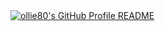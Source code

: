 <a href="https://github.com/ollie80/ollie80">
  <picture>
    <source media="(prefers-color-scheme: dark)" srcset="https://raw.githubusercontent.com/ollie80/ollie80/main/dark_mode.svg">
    <img alt="ollie80's GitHub Profile README" srcset="https://raw.githubusercontent.com/ollie80/ollie80/main/light_mode.svg">
  </picture>
</a>